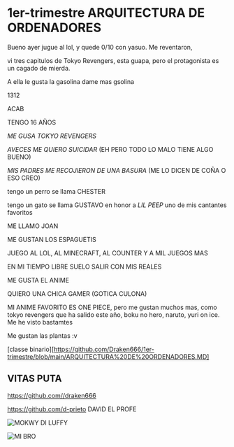 # 1er-trimestre ARQUITECTURA DE ORDENADORES

Bueno ayer jugue al lol, y quede 0/10 con yasuo. Me reventaron,

vi tres capitulos de Tokyo Revengers, esta guapa, pero el protagonista es un cagado de mierda.

A ella le gusta la gasolina dame mas gsolina

1312

ACAB

TENGO 16 AÑOS

*ME GUSA TOKYO REVENGERS*

*AVECES ME QUIERO SUICIDAR* (EH PERO TODO LO MALO TIENE ALGO BUENO)

*MIS PADRES ME RECOJIERON DE UNA BASURA* (ME LO DICEN DE COÑA O ESO CREO)

tengo un perro se llama CHESTER

tengo un gato se llama GUSTAVO en honor a *LIL PEEP* uno de mis cantantes favoritos

ME LLAMO JOAN

ME GUSTAN LOS ESPAGUETIS

JUEGO AL LOL, AL MINECRAFT, AL COUNTER Y A MIL JUEGOS MAS

EN MI TIEMPO LIBRE SUELO SALIR CON MIS REALES

ME GUSTA EL ANIME

QUIERO UNA CHICA GAMER (GOTICA CULONA)

MI ANIME FAVORITO ES ONE PIECE, pero me gustan muchos mas, como tokyo revengers que ha salido este año, boku no hero, naruto, yuri on ice. Me he visto bastamtes

Me gustan las plantas :v

[classe binario][https://github.com/Draken666/1er-trimestre/blob/main/ARQUITECTURA%20DE%20ORDENADORES.MD]


## VITAS PUTA


[](https://github.com/Draken666/1er-trimestre/tree/main)

https://github.com//draken666


https://github.com/d-prieto DAVID EL PROFE



![MOKWY DI LUFFY](https://cdn.hobbyconsolas.com/sites/navi.axelspringer.es/public/styles/480/public/media/image/2021/03/one-piece-2266339.jpg?itok=sCkWw6Bb)


![MI BRO](https://estrenos.news/wp-content/uploads/2021/06/Fecha-de-estreno-del-episodio-11-de-Tokyo-Revengers.jpg)


